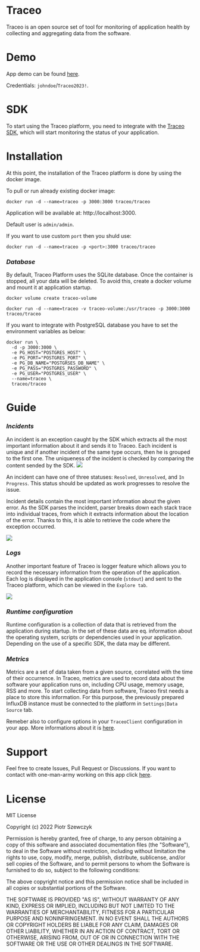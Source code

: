 # Traceo
Traceo is an open source set of tool for monitoring of application health by collecting and aggregating data from the software.

# Demo
App demo can be found [here](http://ec2-3-74-163-234.eu-central-1.compute.amazonaws.com/). 

Credentials: `johndoe`/`Traceo2023!`. 

# SDK
To start using the Traceo platform, you need to integrate with the [Traceo SDK](https://github.com/traceo-io/traceo-node), which will start monitoring the status of your application.

# Installation
At this point, the installation of the Traceo platform is done by using the docker image.

To pull or run already existing docker image:
```
docker run -d --name=traceo -p 3000:3000 traceo/traceo
```

Application will be available at: http://localhost:3000.

Default user is `admin/admin`. 

If you want to use custom `port` then you shuld use:
```
docker run -d --name=traceo -p <port>:3000 traceo/traceo
```

### ***Database***
By default, Traceo Platform uses the SQLite database. Once the container is stopped, all your data will be deleted. To avoid this, create a docker volume and mount it at application startup.
```
docker volume create traceo-volume

docker run -d --name=traceo -v traceo-volume:/usr/traceo -p 3000:3000 traceo/traceo
```


If you want to integrate with PostgreSQL database you have to set the environment variables as below:

```
docker run \
  -d -p 3000:3000 \
  -e PG_HOST="POSTGRES_HOST" \
  -e PG_PORT="POSTGRES_PORT" \
  -e PG_DB_NAME="POSTGRSES_DB_NAME" \
  -e PG_PASS="POSTGRES_PASSWORD" \
  -e PG_USER="POSTGRES_USER" \
  --name=traceo \
  traceo/traceo
```
# Guide
### ***Incidents***
An incident is an exception caught by the SDK which extracts all the most important information about it and sends it to Traceo. Each incident is unique and if another incident of the same type occurs, then he is grouped to the first one. The uniqueness of the incident is checked by comparing the content sended by the SDK.
<img src="https://github.com/traceo-io/traceo/raw/develop/.github/screenshots/traceo-incidents-list.PNG">

An incident can have one of three statuses: `Resolved`, `Unresolved`, and `In Progress`. This status should be updated as work progresses to resolve the issue.

Incident details contain the most important information about the given error. As the SDK parses the incident, parser breaks down each stack trace into individual traces, from which it extracts information about the location of the error. Thanks to this, it is able to retrieve the code where the exception occurred. 

<img src="https://github.com/traceo-io/traceo/raw/develop/.github/screenshots/traceo-incident-preview.PNG">

### ***Logs***

Another important feature of Traceo is logger feature which allows you to record the necessary information from the operation of the application. Each log is displayed in the application console (`stdout`) and sent to the Traceo platform, which can be viewed in the `Explore tab`.

<img src="https://github.com/traceo-io/traceo/raw/develop/.github/screenshots/traceo-logs.PNG">

### ***Runtime configuration***

Runtime configuration is a collection of data that is retrieved from the application during startup. In the set of these data are eq. information about the operating system, scripts or dependencies used in your application. Depending on the use of a specific SDK, the data may be different.

### ***Metrics***

Metrics are a set of data taken from a given source, correlated with the time of their occurrence. In Traceo, metrics are used to record data about the software your application runs on, including CPU usage, memory usage, RSS and more. To start collecting data from software, Traceo first needs a place to store this information. For this purpose, the previously prepared InfluxDB instance must be connected to the platform in `Settings|Data Source` tab.

Remeber also to configure options in your `TraceoClient` configuration in your app. More informations about it is [here](https://github.com/traceo-io/traceo-node).

# Support

Feel free to create Issues, Pull Request or Discussions. If you want to contact with one-man-army working on this app click [here](mailto:piotr.szewczyk.software@gmail.com).

# License

MIT License

Copyright (c) 2022 Piotr Szewczyk

Permission is hereby granted, free of charge, to any person obtaining a copy
of this software and associated documentation files (the "Software"), to deal
in the Software without restriction, including without limitation the rights
to use, copy, modify, merge, publish, distribute, sublicense, and/or sell
copies of the Software, and to permit persons to whom the Software is
furnished to do so, subject to the following conditions:

The above copyright notice and this permission notice shall be included in all
copies or substantial portions of the Software.

THE SOFTWARE IS PROVIDED "AS IS", WITHOUT WARRANTY OF ANY KIND, EXPRESS OR
IMPLIED, INCLUDING BUT NOT LIMITED TO THE WARRANTIES OF MERCHANTABILITY,
FITNESS FOR A PARTICULAR PURPOSE AND NONINFRINGEMENT. IN NO EVENT SHALL THE
AUTHORS OR COPYRIGHT HOLDERS BE LIABLE FOR ANY CLAIM, DAMAGES OR OTHER
LIABILITY, WHETHER IN AN ACTION OF CONTRACT, TORT OR OTHERWISE, ARISING FROM,
OUT OF OR IN CONNECTION WITH THE SOFTWARE OR THE USE OR OTHER DEALINGS IN THE
SOFTWARE.
